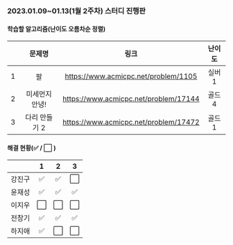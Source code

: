 ### 2023.01.09~01.13(1월 2주차) 스터디 진행판

#### 학습할 알고리즘(난이도 오름차순 정렬)

|      |      문제명      |                             링크                             | 난이도 |
| :--: | :--------------: | :----------------------------------------------------------: | :----: |
|  1  | 팔 | https://www.acmicpc.net/problem/1105 | 실버1 |
|  2   |  미세먼지 안녕!  | https://www.acmicpc.net/problem/17144 | 골드4 |
|  3   | 다리 만들기 2 | https://www.acmicpc.net/problem/17472 | 골드1  |

#### 해결 현황(:white_check_mark: / :white_large_square:  )

|        |          1           |          2           |          3           |
| :----: | :------------------: | :------------------: | :------------------: |
| 강진구 | :white_check_mark: | :white_check_mark: | :white_large_square: |
| 윤재성 | :white_check_mark: | :white_check_mark: | :white_check_mark: |
|  이지우  | :white_large_square: | :white_large_square: | :white_large_square: |
| 전창기 | :white_check_mark: |  :white_check_mark:  |  :white_check_mark:  |
| 하지애 | :white_check_mark:| :white_large_square: | :white_large_square: |

